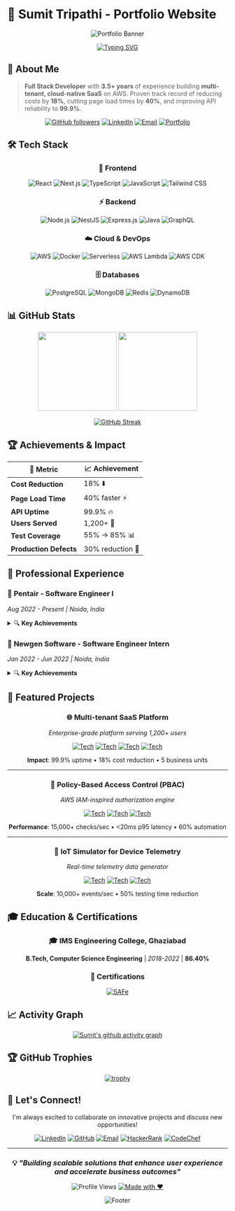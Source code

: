 # 🚀 Sumit Tripathi - Portfolio Website

<div align="center">

![Portfolio Banner](https://capsule-render.vercel.app/api?type=waving&color=0:14a5f3,100:f43f5e&height=200&section=header&text=Full%20Stack%20Developer&fontSize=40&fontColor=ffffff&animation=fadeIn&fontAlignY=35&desc=Building%20Scalable%20Cloud%20Solutions&descAlignY=55&descSize=16)

[![Typing SVG](https://readme-typing-svg.herokuapp.com?font=Fira+Code&weight=600&size=28&duration=3000&pause=1000&color=14A5F3&center=true&vCenter=true&width=600&lines=Full+Stack+Developer;AWS+Cloud+Specialist;3.5%2B+Years+Experience;Multi-tenant+SaaS+Expert)](https://git.io/typing-svg)

</div>

## 🎯 About Me

> **Full Stack Developer** with **3.5+ years** of experience building **multi-tenant, cloud-native SaaS** on AWS. Proven track record of reducing costs by **18%**, cutting page load times by **40%**, and improving API reliability to **99.9%**.

<div align="center">

[![GitHub followers](https://img.shields.io/github/followers/sumittripathi2K?style=for-the-badge&logo=github&logoColor=white&color=14a5f3)](https://github.com/sumittripathi2K)
[![LinkedIn](https://img.shields.io/badge/LinkedIn-Connect-0077B5?style=for-the-badge&logo=linkedin&logoColor=white)](https://www.linkedin.com/in/sumit-tripathi-34a7301ab/)
[![Email](https://img.shields.io/badge/Email-Contact-D14836?style=for-the-badge&logo=gmail&logoColor=white)](mailto:sumit.tripathi2k@gmail.com)
[![Portfolio](https://img.shields.io/badge/Portfolio-Visit-FF6B6B?style=for-the-badge&logo=firefox&logoColor=white)](https://your-portfolio-url.com)

</div>

## 🛠️ Tech Stack

<div align="center">

### 🎨 Frontend
![React](https://img.shields.io/badge/React-20232A?style=for-the-badge&logo=react&logoColor=61DAFB)
![Next.js](https://img.shields.io/badge/Next.js-000000?style=for-the-badge&logo=next.js&logoColor=white)
![TypeScript](https://img.shields.io/badge/TypeScript-007ACC?style=for-the-badge&logo=typescript&logoColor=white)
![JavaScript](https://img.shields.io/badge/JavaScript-F7DF1E?style=for-the-badge&logo=javascript&logoColor=black)
![Tailwind CSS](https://img.shields.io/badge/Tailwind_CSS-38B2AC?style=for-the-badge&logo=tailwind-css&logoColor=white)

### ⚡ Backend
![Node.js](https://img.shields.io/badge/Node.js-43853D?style=for-the-badge&logo=node.js&logoColor=white)
![NestJS](https://img.shields.io/badge/NestJS-E0234E?style=for-the-badge&logo=nestjs&logoColor=white)
![Express.js](https://img.shields.io/badge/Express.js-404D59?style=for-the-badge&logo=express&logoColor=white)
![Java](https://img.shields.io/badge/Java-ED8B00?style=for-the-badge&logo=java&logoColor=white)
![GraphQL](https://img.shields.io/badge/GraphQL-E10098?style=for-the-badge&logo=graphql&logoColor=white)

### ☁️ Cloud & DevOps
![AWS](https://img.shields.io/badge/AWS-232F3E?style=for-the-badge&logo=amazon-aws&logoColor=white)
![Docker](https://img.shields.io/badge/Docker-2496ED?style=for-the-badge&logo=docker&logoColor=white)
![Serverless](https://img.shields.io/badge/Serverless-FD5750?style=for-the-badge&logo=serverless&logoColor=white)
![AWS Lambda](https://img.shields.io/badge/AWS_Lambda-FF9900?style=for-the-badge&logo=aws-lambda&logoColor=white)
![AWS CDK](https://img.shields.io/badge/AWS_CDK-FF9900?style=for-the-badge&logo=amazon-aws&logoColor=white)

### 🗄️ Databases
![PostgreSQL](https://img.shields.io/badge/PostgreSQL-316192?style=for-the-badge&logo=postgresql&logoColor=white)
![MongoDB](https://img.shields.io/badge/MongoDB-4EA94B?style=for-the-badge&logo=mongodb&logoColor=white)
![Redis](https://img.shields.io/badge/Redis-DC382D?style=for-the-badge&logo=redis&logoColor=white)
![DynamoDB](https://img.shields.io/badge/DynamoDB-4053D6?style=for-the-badge&logo=amazon-dynamodb&logoColor=white)

</div>

## 📊 GitHub Stats

<div align="center">

<img height="180em" src="https://github-readme-stats.vercel.app/api?username=sumittripathi2K&show_icons=true&theme=tokyonight&include_all_commits=true&count_private=true"/>
<img height="180em" src="https://github-readme-stats.vercel.app/api/top-langs/?username=sumittripathi2K&layout=compact&langs_count=8&theme=tokyonight"/>

</div>

<div align="center">

[![GitHub Streak](https://streak-stats.demolab.com/?user=sumittripathi2K&theme=tokyonight&hide_border=true)](https://git.io/streak-stats)

</div>

## 🏆 Achievements & Impact

<div align="center">

| 🎯 Metric | 📈 Achievement |
|-----------|----------------|
| **Cost Reduction** | 18% ⬇️ |
| **Page Load Time** | 40% faster ⚡ |
| **API Uptime** | 99.9% 🔥 |
| **Users Served** | 1,200+ 👥 |
| **Test Coverage** | 55% → 85% 📊 |
| **Production Defects** | 30% reduction 🐛 |

</div>

## 💼 Professional Experience

### 🏢 **Pentair** - Software Engineer I
*Aug 2022 - Present | Noida, India*

<details>
<summary>🔍 <strong>Key Achievements</strong></summary>

- 🏗️ **Multi-tenant SaaS Platform**: Designed and implemented on AWS, serving **1,200+ users** across **5 business units**
- ⚡ **CPQ Optimization**: Reduced quote generation time by **35%** and pricing errors by **22%**
- 🚀 **API Performance**: Improved median latency by **28%** achieving **99.9% uptime**
- 🔄 **Legacy Migration**: Migrated ASP.NET MVC to React/Next.js, cutting load times by **40%**
- 💰 **Cost Optimization**: Reduced cloud costs by **18%** through right-sizing and auto-scaling
- 🧪 **Quality Improvement**: Increased test coverage from **55% to 85%**

**Tech Stack**: React, Next.js, NestJS, TypeScript, AWS Lambda, PostgreSQL, SST

</details>

### 🏢 **Newgen Software** - Software Engineer Intern
*Jan 2022 - Jun 2022 | Noida, India*

<details>
<summary>🔍 <strong>Key Achievements</strong></summary>

- 🔧 **Microservices Integration**: Built Java-based services achieving **5,000+ messages/min** with **zero data loss**
- 📊 **Database Optimization**: Reduced SQL Server query execution time by **40%**
- ⚡ **Performance Tuning**: Improved batch processing SLAs through optimization

**Tech Stack**: Java, SQL Server, Microservices, REST APIs, Spring Boot

</details>

## 🚀 Featured Projects

<div align="center">

### 🌐 Multi-tenant SaaS Platform
*Enterprise-grade platform serving 1,200+ users*

[![Tech](https://img.shields.io/badge/React-61DAFB?style=flat-square&logo=react&logoColor=black)](https://reactjs.org/)
[![Tech](https://img.shields.io/badge/NestJS-E0234E?style=flat-square&logo=nestjs&logoColor=white)](https://nestjs.com/)
[![Tech](https://img.shields.io/badge/AWS-232F3E?style=flat-square&logo=amazon-aws&logoColor=white)](https://aws.amazon.com/)
[![Tech](https://img.shields.io/badge/PostgreSQL-316192?style=flat-square&logo=postgresql&logoColor=white)](https://postgresql.org/)

**Impact**: 99.9% uptime • 18% cost reduction • 5 business units

---

### 🔐 Policy-Based Access Control (PBAC)
*AWS IAM-inspired authorization engine*

[![Tech](https://img.shields.io/badge/Next.js-000000?style=flat-square&logo=next.js&logoColor=white)](https://nextjs.org/)
[![Tech](https://img.shields.io/badge/Redis-DC382D?style=flat-square&logo=redis&logoColor=white)](https://redis.io/)
[![Tech](https://img.shields.io/badge/AWS_Lambda-FF9900?style=flat-square&logo=aws-lambda&logoColor=white)](https://aws.amazon.com/lambda/)

**Performance**: 15,000+ checks/sec • <20ms p95 latency • 60% automation

---

### 📡 IoT Simulator for Device Telemetry
*Real-time telemetry data generator*

[![Tech](https://img.shields.io/badge/Node.js-43853D?style=flat-square&logo=node.js&logoColor=white)](https://nodejs.org/)
[![Tech](https://img.shields.io/badge/WebSocket-010101?style=flat-square&logo=socket.io&logoColor=white)](https://socket.io/)
[![Tech](https://img.shields.io/badge/InfluxDB-22ADF6?style=flat-square&logo=influxdb&logoColor=white)](https://influxdata.com/)

**Scale**: 10,000+ events/sec • 50% testing time reduction

</div>

## 🎓 Education & Certifications

<div align="center">

### 🎓 **IMS Engineering College, Ghaziabad**
**B.Tech, Computer Science Engineering** | *2018-2022* | **86.40%**

### 📜 **Certifications**
[![SAFe](https://img.shields.io/badge/SAFe_6.0-Practitioner-4285F4?style=for-the-badge&logo=scaled-agile&logoColor=white)](https://scaledagile.com/)

</div>

## 📈 Activity Graph

<div align="center">

[![Sumit's github activity graph](https://github-readme-activity-graph.vercel.app/graph?username=sumittripathi2K&theme=tokyo-night&hide_border=true)](https://github.com/ashutosh00710/github-readme-activity-graph)

</div>

## 🏆 GitHub Trophies

<div align="center">

[![trophy](https://github-profile-trophy.vercel.app/?username=sumittripathi2K&theme=tokyonight&no-frame=true&no-bg=true&margin-w=4)](https://github.com/ryo-ma/github-profile-trophy)

</div>

## 🤝 Let's Connect!

<div align="center">

I'm always excited to collaborate on innovative projects and discuss new opportunities!

[![LinkedIn](https://img.shields.io/badge/LinkedIn-0077B5?style=for-the-badge&logo=linkedin&logoColor=white)](https://www.linkedin.com/in/sumit-tripathi-34a7301ab/)
[![GitHub](https://img.shields.io/badge/GitHub-100000?style=for-the-badge&logo=github&logoColor=white)](https://github.com/sumittripathi2K)
[![Email](https://img.shields.io/badge/Gmail-D14836?style=for-the-badge&logo=gmail&logoColor=white)](mailto:sumit.tripathi2k@gmail.com)
[![HackerRank](https://img.shields.io/badge/HackerRank-2EC866?style=for-the-badge&logo=hackerrank&logoColor=white)](https://www.hackerrank.com/Sumit_Tripathi)
[![CodeChef](https://img.shields.io/badge/CodeChef-5B4638?style=for-the-badge&logo=codechef&logoColor=white)](https://www.codechef.com/users/sumit_2k61)

</div>

---

<div align="center">

### 💡 *"Building scalable solutions that enhance user experience and accelerate business outcomes"*

![Profile Views](https://komarev.com/ghpvc/?username=sumittripathi2K&color=14a5f3&style=for-the-badge)
[![Made with ❤️](https://img.shields.io/badge/Made%20with-❤️-red?style=for-the-badge)](https://github.com/sumittripathi2K)

</div>

<div align="center">

![Footer](https://capsule-render.vercel.app/api?type=waving&color=0:14a5f3,100:f43f5e&height=120&section=footer)

</div>
